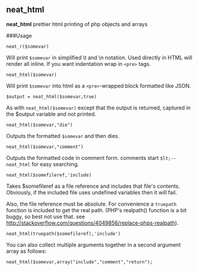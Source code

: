 neat_html
--------

**neat_html** prettier html printing of php objects and arrays

###Usage

    neat_r($somevar)

Will print <code>$somevar</code> in simplified \t and \n notation. Used directly in HTML will render all inline. If you want indentation wrap in <code>&lt;pre&gt;</code> tags.

    neat_html($somevar)

Will print <code>$somevar</code> into html as a <code>&lt;pre&gt;</code>-wrapped block formatted like JSON.

    $output = neat_html($somevar,true)

As with <code>neat_html($somevar)</code> except that the output is returned, captured in the $output variable and not printed.

    neat_html($somevar,"die")

Outputs the formatted <code>$somevar</code> and then dies.

    neat_html($somevar,"comment")

Outputs the formatted code in comment form. comments start <code>$lt;--neat_html</code> for easy searching.

    neat_html($somefileref,'include)

Takes $somefileref as a file reference and includes that file's contents. Obviously, if the included file uses undefined variables then it will fail.

Also, the file reference must be absolute. For convenience a `truepath` function is included to get the real path. (PHP's realpath() function is a bit buggy, so best not use that. see http://stackoverflow.com/questions/4049856/replace-phps-realpath).

    neat_html(truepath($somefileref),'include')

You can also collect multiple arguments together in a second argument array as follows:

    neat_html($somevar,array("include","comment","return");
